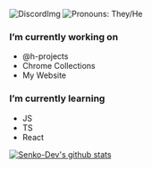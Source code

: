 ![DiscordImg](https://img.shields.io/badge/DISCORD-SenkoDev%232137-blue?style=for-the-badge&logo=discord) ![Pronouns: They/He](https://img.shields.io/badge/pronouns-They%2FHe-green?style=for-the-badge)

### I’m currently working on
- @h-projects
- Chrome Collections
- My Website

### I’m currently learning 
- JS
- TS
- React

[![Senko-Dev's github stats](https://github-readme-stats.vercel.app/api?username=Senko-Dev)](https://github.com/anuraghazra/github-readme-stats)

